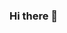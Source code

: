 ### Hi there 👋

<!--
This website is a small html project for the computer class at Handong International School. Just writing this README because it's part of the assignment.

-DK
-->
